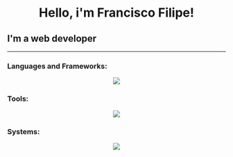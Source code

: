 <h1 align="center">Hello, i'm Francisco Filipe!</h1>

<h2>I'm a web developer</h2>

<hr>

<h3 align="left">Languages and Frameworks:</h3>
<p align="center">
  <a href="https://skillicons.dev">
    <img src="https://skillicons.dev/icons?i=html,css,js,bootstrap,laravel,php,cpp,cs" />
  </a>
</p>

<h3 align="left">Tools:</h3>
<p align="center">
  <a href="https://skillicons.dev">
    <img src="https://skillicons.dev/icons?i=ae,discord,figma,gcp,git,github,gitlab,npm,mysql,pr,ps,vscode" />
  </a>
</p>

<h3 align="left">Systems:</h3>
<p align="center">
  <a href="https://skillicons.dev">
    <img src="https://skillicons.dev/icons?i=mint,ubuntu,windows" />
  </a>
</p>
